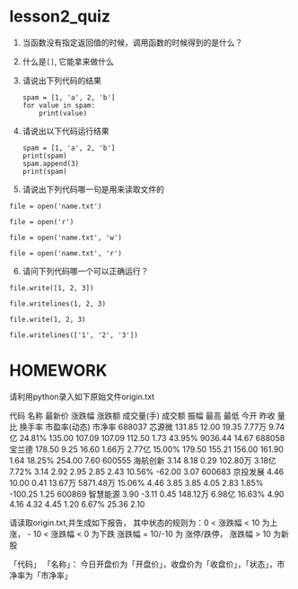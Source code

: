# lesson2_quiz

1. 当函数没有指定返回值的时候，调用函数的时候得到的是什么？

2. 什么是`[]`, 它能拿来做什么

3. 请说出下列代码的结果

    ```
    spam = [1, 'a', 2, 'b']
    for value in spam:
        print(value)
    ```

4. 请说出以下代码运行结果

    ```
    spam = [1, 'a', 2, 'b']
    print(spam)
    spam.append(3)
    print(spam)
    ```

5. 请说出下列代码哪一句是用来读取文件的

`file = open('name.txt')`

`file = open('r')`

`file = open('name.txt', 'w')`

`file = open('name.txt', 'r')`

6. 请问下列代码哪一个可以正确运行？

`file.write([1, 2, 3])`

`file.writelines(1, 2, 3)`

`file.write(1, 2, 3)`

`file.writelines(['1', '2', '3'])`



# HOMEWORK 

请利用python录入如下原始文件origin.txt

代码 名称 最新价 涨跌幅 涨跌额 成交量(手) 成交额 振幅 最高 最低 今开 昨收 量比 换手率 市盈率(动态) 市净率 
688037 芯源微 131.85 12.00 19.35 7.77万 9.74亿 24.81% 135.00 107.09 107.09 112.50 1.73 43.95% 9036.44 14.67 
688058 宝兰德 178.50 9.25 16.60 1.66万 2.77亿 15.00% 179.50 155.21 156.00 161.90 1.64 18.25% 254.00 7.60 
600555 海航创新 3.14 8.18 0.29 102.80万 3.18亿 7.72% 3.14 2.92 2.95 2.85 2.43 10.56% -62.00 3.07 
600683 京投发展 4.46 10.00 0.41 13.67万 5871.48万 15.06% 4.46 3.85 3.85 4.05 2.83 1.85% -100.25 1.25 
600869 智慧能源 3.90 -3.11 0.45 148.12万 6.98亿 16.63% 4.90 4.16 4.32 4.45 1.20 6.67% 25.36 2.10 

请读取origin.txt,并生成如下报告，
其中状态的规则为：0 < 涨跌幅 < 10 为上涨， - 10 < 涨跌幅 < 0 为下跌
涨跌幅 = 10/-10 为 涨停/跌停， 涨跌幅 > 10 为新股

「代码」 「名称」： 今日开盘价为「开盘价」，收盘价为「收盘价」，「状态」，市净率为「市净率」